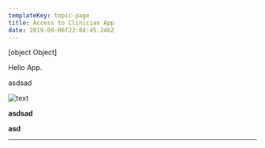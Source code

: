 ```yaml
---
templateKey: topic-page
title: Access to Clinician App
date: 2019-09-06T22:04:45.246Z
---
```

[object Object]

Hello App.

asdsad

![text](/img/chemex.jpg "title test")

**asdsad**

**asd**

- - -
